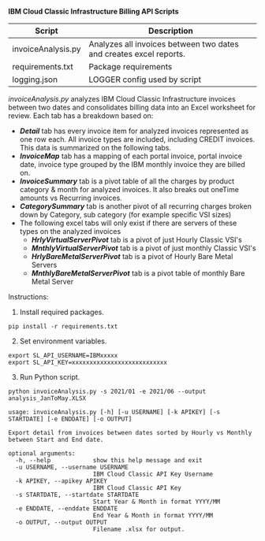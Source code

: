 **IBM Cloud Classic Infrastructure Billing API Scripts**

Script | Description
------ | -----------
invoiceAnalysis.py | Analyzes all invoices between two dates and creates excel reports.
requirements.txt | Package requirements
logging.json | LOGGER config used by script

*invoiceAnalysis.py* analyzes IBM Cloud Classic Infrastructure invoices between two dates and consolidates billing data into an
Excel worksheet for review.  Each tab has a breakdown based on:

   - ***Detail*** tab has every invoice item for analyzed invoices represented as one row each.  All invoice types are included, including CREDIT invoices.  This data is summarized on the following tabs.
   - ***InvoiceMap*** tab has a mapping of each portal invoice, portal invoice date, invoice type grouped by the IBM monthly invoice they are billed on.
   - ***InvoiceSummary*** tab is a pivot table of all the charges by product category & month for analyzed invoices. It also breaks out oneTime amounts vs Recurring invoices.
   - ***CategorySummary*** tab is another pivot of all recurring charges broken down by Category, sub category (for example specific VSI sizes)
   - The following excel tabs will only exist if there are servers of these types on the analyzed invoices
        - ***HrlyVirtualServerPivot*** tab is a pivot of just Hourly Classic VSI's
        - ***MnthlyVirtualServerPivot*** tab is a pivot of just monthly Classic VSI's
        - ***HrlyBareMetalServerPivot*** tab is a pivot of Hourly Bare Metal Servers
        - ***MnthlyBareMetalServerPivot*** tab is a pivot table of monthly Bare Metal Server

Instructions:

1. Install required packages.  
````
pip install -r requirements.txt
````
2.  Set environment variables.
```bazaar
export SL_API_USERNAME=IBMxxxxx
export SL_API_KEY=xxxxxxxxxxxxxxxxxxxxxxxxxxx
```

3.  Run Python script.
```bazaar
python invoiceAnalysis.py -s 2021/01 -e 2021/06 --output analysis_JanToMay.XLSX
```

```bazaar
usage: invoiceAnalysis.py [-h] [-u USERNAME] [-k APIKEY] [-s STARTDATE] [-e ENDDATE] [-o OUTPUT]

Export detail from invoices between dates sorted by Hourly vs Monthly between Start and End date.

optional arguments:
  -h, --help            show this help message and exit
  -u USERNAME, --username USERNAME
                        IBM Cloud Classic API Key Username
  -k APIKEY, --apikey APIKEY
                        IBM Cloud Classic API Key
  -s STARTDATE, --startdate STARTDATE
                        Start Year & Month in format YYYY/MM
  -e ENDDATE, --enddate ENDDATE
                        End Year & Month in format YYYY/MM
  -o OUTPUT, --output OUTPUT
                        Filename .xlsx for output.


```
